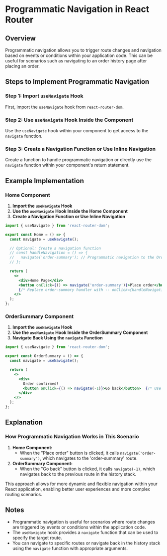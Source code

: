 # Programmatic Navigation in React Router

## Overview
Programmatic navigation allows you to trigger route changes and navigation based on events or conditions within your application code. This can be useful for scenarios such as navigating to an order history page after placing an order.

## Steps to Implement Programmatic Navigation

### Step 1: Import `useNavigate` Hook
First, import the `useNavigate` hook from `react-router-dom`.

### Step 2: Use `useNavigate` Hook Inside the Component
Use the `useNavigate` hook within your component to get access to the `navigate` function.

### Step 3: Create a Navigation Function or Use Inline Navigation
Create a function to handle programmatic navigation or directly use the `navigate` function within your component's return statement.

## Example Implementation

### Home Component
1. **Import the `useNavigate` Hook**
2. **Use the `useNavigate` Hook Inside the Home Component**
3. **Create a Navigation Function or Use Inline Navigation**

```jsx
import { useNavigate } from 'react-router-dom';

export const Home = () => {
  const navigate = useNavigate();

  // Optional: Create a navigation function
  // const handleNavigation = () => {
  //   navigate('order-summary'); // Programmatic navigation to the OrderSummary route
  // };

  return (
    <>
      <div>Home Page</div>
      <button onClick={() => navigate('order-summary')}>Place order</button>
      {/* Replace order-summary handler with -- onClick={handleNavigation} */}
    </>
  );
};
```

### OrderSummary Component
1. **Import the `useNavigate` Hook**
2. **Use the `useNavigate` Hook Inside the OrderSummary Component**
3. **Navigate Back Using the `navigate` Function**

```jsx
import { useNavigate } from 'react-router-dom';

export const OrderSummary = () => {
  const navigate = useNavigate();

  return (
    <>
      <div>
        Order confirmed!
        <button onClick={() => navigate(-1)}>Go back</button>  {/* Use negative number as argument to go back */}
      </div>
    </>
  );
};
```

## Explanation

### How Programmatic Navigation Works in This Scenario
1. **Home Component:**
   - When the "Place order" button is clicked, it calls `navigate('order-summary')`, which navigates to the 'order-summary' route.
2. **OrderSummary Component:**
   - When the "Go back" button is clicked, it calls `navigate(-1)`, which navigates back to the previous route in the history stack.

This approach allows for more dynamic and flexible navigation within your React application, enabling better user experiences and more complex routing scenarios.

## Notes
- Programmatic navigation is useful for scenarios where route changes are triggered by events or conditions within the application code.
- The `useNavigate` hook provides a `navigate` function that can be used to specify the target route.
- You can navigate to specific routes or navigate back in the history stack using the `navigate` function with appropriate arguments.
